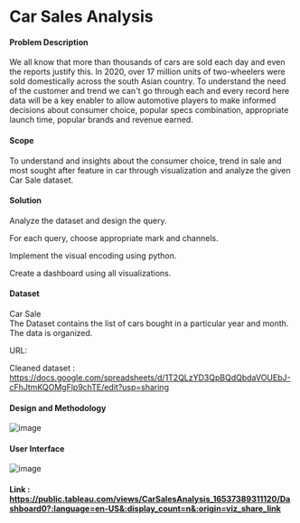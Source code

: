 # Car Sales Analysis
#### Problem Description

We all know that more than thousands of cars are sold each day and even the reports justify this. In 2020, over 17 million units of two-wheelers were sold domestically across the south Asian country. To understand the need of the customer and trend we can't go through each and every record here data will be a key enabler to allow automotive players to make informed decisions about consumer choice, popular specs combination, appropriate launch time, popular brands and revenue earned. 

#### Scope

To understand and insights about the consumer choice, trend in sale and most sought after feature in car through visualization and analyze the given Car Sale dataset. 

#### Solution
         
Analyze the dataset and design the query.

For each query, choose appropriate mark and channels.

Implement the visual encoding using python.

Create a dashboard using all visualizations.

#### Dataset

Car Sale  
The Dataset contains the list of cars bought in a particular year and month. The data is organized.

URL: 

Cleaned dataset : 
https://docs.google.com/spreadsheets/d/1T2QLzYD3QpBQdQbdaVOUEbJ-cFhJtmKQOMgFlp9chTE/edit?usp=sharing

#### Design and Methodology
![image](https://user-images.githubusercontent.com/77520623/170837939-cf8fb76a-78ee-4cdb-ad59-77854bb55ac1.png)

#### User Interface
![image](https://user-images.githubusercontent.com/77520623/170838066-2ef6b809-a8a7-4813-9741-aaa602ca6bd6.png)

#### Link : https://public.tableau.com/views/CarSalesAnalysis_16537389311120/Dashboard0?:language=en-US&:display_count=n&:origin=viz_share_link
